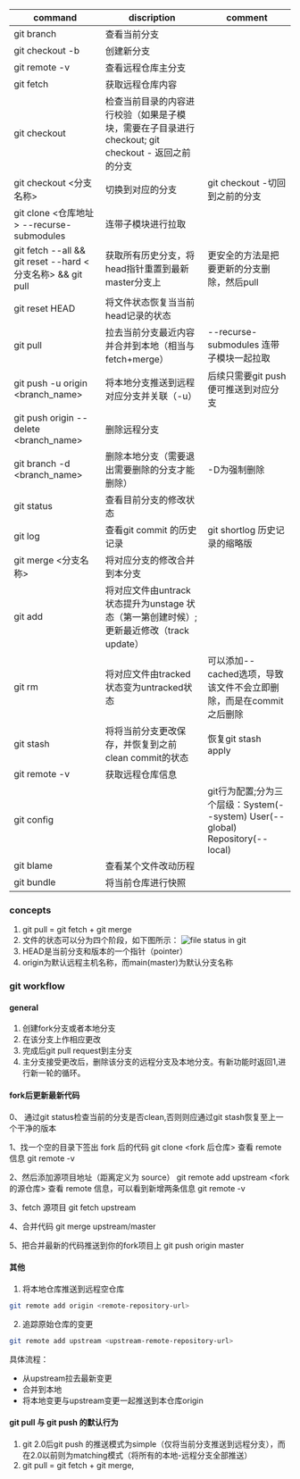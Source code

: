 | command | discription | comment|
|------|----------|---------|
| git branch | 查看当前分支||
| git checkout -b <branch-name> |创建新分支|
| git remote -v | 查看远程仓库主分支| 
| git fetch | 获取远程仓库内容|
| git checkout | 检查当前目录的内容进行校验（如果是子模块，需要在子目录进行checkout; git checkout - 返回之前的分支|
| git checkout <分支名称> | 切换到对应的分支|git checkout -切回到之前的分支| 
| git clone <仓库地址> --recurse-submodules | 连带子模块进行拉取|
| git fetch --all && git reset --hard <分支名称> && git pull | 获取所有历史分支，将head指针重置到最新master分支上| 更安全的方法是把要更新的分支删除，然后pull| --hard选项不能轻易使用，因为会强制删除本地更改（可以改用--soft选项），且不可恢复|
|git reset HEAD<file>|将文件状态恢复当当前head记录的状态||
| git pull|拉去当前分支最近内容并合并到本地（相当与fetch+merge）| --recurse-submodules 连带子模块一起拉取|
| git push -u origin <branch_name> | 将本地分支推送到远程对应分支并关联（-u）| 后续只需要git push便可推送到对应分支|
| git push origin --delete <branch_name> | 删除远程分支|
| git branch -d <branch_name>|删除本地分支（需要退出需要删除的分支才能删除）|-D为强制删除|
| git status| 查看目前分支的修改状态|
| git log| 查看git commit 的历史记录|git shortlog 历史记录的缩略版|
| git merge <分支名称>| 将对应分支的修改合并到本分支|
| git add <filename>| 将对应文件由untrack状态提升为unstage 状态（第一第创建时候）;更新最近修改（track update）
| git rm <filename>| 将对应文件由tracked状态变为untracked状态| 可以添加--cached选项，导致该文件不会立即删除，而是在commit之后删除 |
| git stash | 将将当前分支更改保存，并恢复到之前clean commit的状态|恢复git stash apply|
|git remote -v| 获取远程仓库信息|
| git config||git行为配置;分为三个层级：System(--system) User(--global) Repository(--local)|
| git blame <filename> |查看某个文件改动历程||
| git bundle| 将当前仓库进行快照||
### concepts
1. git pull = git fetch + git merge
2. 文件的状态可以分为四个阶段，如下图所示：
![file status in git](file_status_in_git.png)
3. HEAD是当前分支和版本的一个指针（pointer）
4. origin为默认远程主机名称，而main(master)为默认分支名称

### git workflow
#### general
1. 创建fork分支或者本地分支
2. 在该分支上作相应更改
3. 完成后git pull request到主分支
4. 主分支接受更改后，删除该分支的远程分支及本地分支。有新功能时返回1,进行新一轮的循环。
#### fork后更新最新代码
0、 通过git status检查当前的分支是否clean,否则则应通过git stash恢复至上一个干净的版本

1、找一个空的目录下签出 fork 后的代码
git clone <fork 后仓库>
查看 remote 信息
git remote -v

2、然后添加源项目地址（距离定义为 source）
git remote add upstream <fork的源仓库>
查看 remote 信息，可以看到新增两条信息
git remote -v

3、fetch 源项目
git fetch upstream

4、合并代码
git merge upstream/master

5、把合并最新的代码推送到你的fork项目上
git push origin master

#### 其他
1. 将本地仓库推送到远程空仓库
```bash
git remote add origin <remote-repository-url>
```
2. 追踪原始仓库的变更
```bash
git remote add upstream <upstream-remote-repository-url>
```
具体流程：
- 从upstream拉去最新变更
- 合并到本地
- 将本地变更与upstream变更一起推送到本仓库origin

#### git pull 与 git push 的默认行为
1. git 2.0后git push 的推送模式为simple（仅将当前分支推送到远程分支），而在2.0以前则为matching模式（将所有的本地-远程分支全部推送）
2. git pull = git fetch + git merge, 